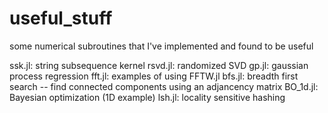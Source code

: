 # useful_stuff

some numerical subroutines that I've implemented and found to be useful

ssk.jl: string subsequence kernel 
rsvd.jl: randomized SVD
gp.jl: gaussian process regression
fft.jl: examples of using FFTW.jl
bfs.jl: breadth first search -- find connected components using an adjancency matrix
BO_1d.jl: Bayesian optimization (1D example)
lsh.jl: locality sensitive hashing 

